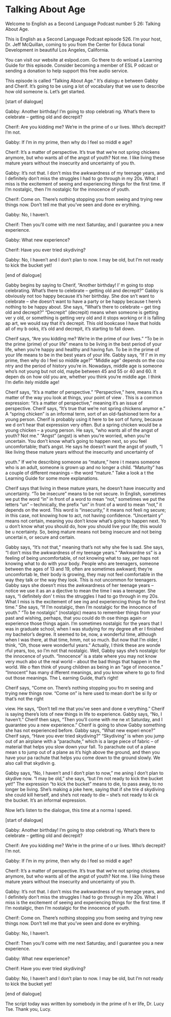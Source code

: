 # Talking About Age

Welcome to English as a Second Language Podcast number 5 26: Talking About Age.

This is English as a Second Language Podcast episode 526.  I’m your host, Dr. Jeff McQuillan, coming to you from the Center for Educa tional Development in beautiful Los Angeles, California.

You can visit our website at eslpod.com.  Go there to do wnload a Learning Guide for this episode.  Consider becoming a member of ESL P odcast or sending a donation to help support this free audio service.

This episode is called “Talking About Age.”  It’s dialogu e between Gabby and Cherif.  It’s going to be using a lot of vocabulary that  we use to describe how old someone is.  Let’s get started.

[start of dialogue]

Gabby:  Another birthday!  I’m going to stop celebrati ng.  What’s there to celebrate – getting old and decrepit?

Cherif:  Are you kidding me?  We’re in the prime of o ur lives.  Who’s decrepit? I’m not.

Gabby:  If I’m in my prime, then why do I feel so middl e age?

Cherif:  It’s a matter of perspective.  It’s true that we’re not spring chickens anymore, but who wants all of the angst of youth?  Not me.  I like living these mature years without the insecurity and uncertainty of you th.

Gabby:  It’s not that.  I don’t miss the awkwardness of my teenage years, and I definitely don’t miss the struggles I had to go through  in my 20s.  What I miss is the excitement of seeing and experiencing things for the  first time.  If I’m nostalgic, then I’m nostalgic for the innocence of youth.

Cherif:  Come on.  There’s nothing stopping you from seeing and trying new things now.  Don’t tell me that you’ve seen and done ev erything.

Gabby:  No, I haven’t.

 Cherif:  Then you’ll come with me next Saturday, and I guarantee you a new experience.

Gabby:  What new experience?

Cherif:  Have you ever tried skydiving?

Gabby:  No, I haven’t and I don’t plan to now.  I may be old, but I’m not ready to kick the bucket yet!

[end of dialogue]

Gabby begins by saying to Cherif, “Another birthday!  I’ m going to stop celebrating.  What’s there to celebrate – getting old and decrepit?”  Gabby is obviously not too happy because it’s her birthday.  She doe sn’t want to celebrate – she doesn’t want to have a party or be happy because t here’s nothing to be happy about.  She says, “What’s there to celebrate – get ting old and decrepit?” “Decrepit” (decrepit) means when someone is getting ver y old, or something is getting very old and it stops working or it is falling ap art, we would say that it’s decrepit.  This old bookcase I have that holds all of my b ooks, it’s old and decrepit, it’s starting to fall down.

Cherif says, “Are you kidding me?  We’re in the prime of  our lives.”  “To be in the prime (prime) of your life” means to be living in the best period of your life, when you’re happy and healthy and having fun.  To be in the prime of your life means to be in the best years of your life.  Gabby says, “If I’ m in my prime, then why do I feel so middle age?”  “Middle age” depends on the cou ntry and the period of history you’re in.  Nowadays, middle age is someone who’s not young but not old, maybe between 45 and 55 or 40 and 60.  It depen ds on how old you are, whether you think you’re middle age.  I think I’m defin itely middle age!

Cherif says, “It’s a matter of perspective.”  “Perspective,” here, means it’s a matter of the way you look at things, your point of view .  This is a common expression: “it’s a matter of perspective,” meaning it’s an  issue of perspective. Cherif says, “It’s true that we’re not spring chickens anymor e.”  A “spring chicken” is an informal term, sort of an old-fashioned term for  a young person.  Cherif is probably using it here to be sort of funny, because we d on’t hear that expression very often.  But a spring chicken would be a young chicken –  a young person. He says, “who wants all of the angst of youth?  Not me.”  “Angst” (angst) is when you’re worried, when you’re uncertain.  You don’t know what’s going to happen next, so you feel uncomfortable; that’s angst.  He says he doesn’t want the angst of youth, “I like living these mature years without the insecurity and uncertainty of

 youth.”  If we’re describing someone as “mature,” here i t means someone who is an adult, someone is grown up and no longer a child.  “Maturity” has a couple of different meanings – the word “mature.”  Take a look a t the Learning Guide for some more explanations.

Cherif says that living in these mature years, he doesn’t have insecurity and uncertainty.  “To be insecure” means to be not secure.  In English, sometimes we put the word “in” in front of a word to mean “not,”  sometimes we put the letters “un” – technically, the prefix “un” in front of a word to mean “not,” it depends on the word.  This word is “insecurity,” it means not feeli ng secure; in this case, not knowing how to act, not having confidence.  “Uncertaint y” means not certain, meaning you don’t know what’s going to happen next.  Yo u don’t know what you should do, how you should live your life; this would be u ncertainty.  So, being mature means not being insecure and not being uncertai n, or secure and certain.

Gabby says, “It’s not that,” meaning that’s not why she fee ls sad.  She says, “I don’t miss the awkwardness of my teenage years.”  “Awkwardne ss” is a feeling of being uncomfortable, of not knowing what to say, per haps not knowing what to do with your body.  People who are teenagers, someone between the ages of 13 and 19, often are sometimes awkward; they’re uncomfortab le, their body is growing, they may not feel comfortable in the way they talk or the way they look. This is not uncommon for teenagers.  Gabby says she doesn’t  miss the awkwardness of her teenage years – notice we use it as an a djective to mean the time I was a teenager.  She says, “I definitely don’ t miss the struggles I had to go through in my 20s.  What I miss is the excitement of see ing and experiencing things for the first time.”  She says, “If I’m nostalgic,  then I’m nostalgic for the innocence of youth.”  “To be nostalgic” (nostalgic) means  to remember things from your past and wishing, perhaps, that you could do th ose things again or experience those things again.  I’m sometimes nostalgic for  the years that I was in graduate school, when I was studying for my degree aft er I finished my bachelor’s degree.  It seemed to be, now, a wonderful time, although when I was there, at that time, hmm, not so much.  But now that I’m older, I think, “Oh, those were wonderful years.”  Actually, I think these are wonde rful years, too, so I’m not that nostalgic.  Well, Gabby says she’s nostalgic for the innocence of youth. “Innocence” is a state where you may not know very much abo ut the real world – about the bad things that happen in the world.  We o ften think of young children as being in an “age of innocence.”  “Innocent” has many d ifferent meanings, and you know where to go to find out those meanings.  The L earning Guide, that’s right!

Cherif says, “Come on.  There’s nothing stopping you fro m seeing and trying new things now.  “Come on” is here used to mean don’t be si lly or that’s not the right

 view.  He says, “Don’t tell me that you’ve seen and done e verything.”  Cherif is saying there’s lots of new things in life to experience.  Gabby says, “No, I haven’t.”  Cherif then says, “Then you’ll come with me ne xt Saturday, and I guarantee you a new experience.”  Cherif is going to show Gabby something she has not experienced before.  Gabby says, “What new experi ence?”  Cherif says, “Have you ever tried skydiving?”  “Skydiving” is when you jump  out of an airplane with a “parachute,” which is a large piece of fabric – of material that helps you slow down your fall.  To parachute out of a plane mean s to jump out of a plane as it’s high above the ground, and then you have your pa rachute that helps you come down to the ground slowly.  We also call that skydivin g.

Gabby says, “No, I haven’t and I don’t plan to now,” me aning I don’t plan to skydive now.  “I may be old,” she says, “but I’m not ready to  kick the bucket yet!” The expression “to kick the bucket” means to die, to pass away,  to no longer be living.  She’s making a joke here, saying that if she trie d skydiving she could kill herself, and she’s not ready to die – she’s not ready to ki ck the bucket.  It’s an informal expression.

Now let’s listen to the dialogue, this time at a norma l speed.

[start of dialogue]

Gabby:  Another birthday!  I’m going to stop celebrati ng.  What’s there to celebrate – getting old and decrepit?

Cherif:  Are you kidding me?  We’re in the prime of o ur lives.  Who’s decrepit? I’m not.

Gabby:  If I’m in my prime, then why do I feel so middl e age?

Cherif:  It’s a matter of perspective.  It’s true that we’re not spring chickens anymore, but who wants all of the angst of youth?  Not me.  I like living these mature years without the insecurity and uncertainty of you th.

Gabby:  It’s not that.  I don’t miss the awkwardness of my teenage years, and I definitely don’t miss the struggles I had to go through  in my 20s.  What I miss is the excitement of seeing and experiencing things for the  first time.  If I’m nostalgic, then I’m nostalgic for the innocence of youth.

Cherif:  Come on.  There’s nothing stopping you from seeing and trying new things now.  Don’t tell me that you’ve seen and done ev erything.

 Gabby:  No, I haven’t.

Cherif:  Then you’ll come with me next Saturday, and I guarantee you a new experience.

Gabby:  What new experience?

Cherif:  Have you ever tried skydiving?

Gabby:  No, I haven’t and I don’t plan to now.  I may be old, but I’m not ready to kick the bucket yet!

[end of dialogue]

The script today was written by somebody in the prime of h er life, Dr. Lucy Tse. Thank you, Lucy.





